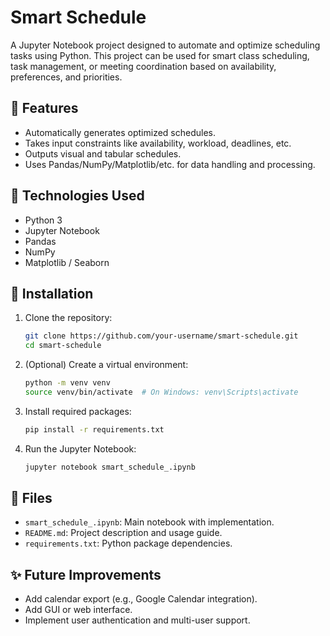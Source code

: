 
# Smart Schedule

A Jupyter Notebook project designed to automate and optimize scheduling tasks using Python. This project can be used for smart class scheduling, task management, or meeting coordination based on availability, preferences, and priorities.

## 📌 Features

- Automatically generates optimized schedules.
- Takes input constraints like availability, workload, deadlines, etc.
- Outputs visual and tabular schedules.
- Uses Pandas/NumPy/Matplotlib/etc. for data handling and processing.

## 🚀 Technologies Used

- Python 3
- Jupyter Notebook
- Pandas
- NumPy
- Matplotlib / Seaborn

## 🔧 Installation

1. Clone the repository:
   ```bash
   git clone https://github.com/your-username/smart-schedule.git
   cd smart-schedule
   ```

2. (Optional) Create a virtual environment:
   ```bash
   python -m venv venv
   source venv/bin/activate  # On Windows: venv\Scripts\activate
   ```

3. Install required packages:
   ```bash
   pip install -r requirements.txt
   ```

4. Run the Jupyter Notebook:
   ```bash
   jupyter notebook smart_schedule_.ipynb
   ```

## 📂 Files

- `smart_schedule_.ipynb`: Main notebook with implementation.
- `README.md`: Project description and usage guide.
- `requirements.txt`: Python package dependencies.

## ✨ Future Improvements

- Add calendar export (e.g., Google Calendar integration).
- Add GUI or web interface.
- Implement user authentication and multi-user support.


